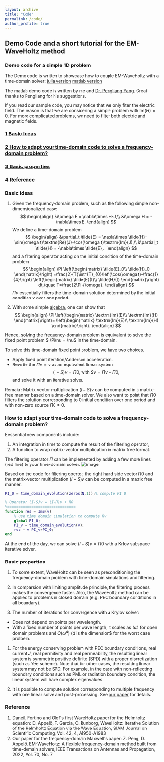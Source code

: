 ```yaml
---
layout: archive
title: "Code"
permalink: /code/
author_profile: true
---
```


## Demo Code and a short tutorial for the EM-WaveHoltz method

### Demo code for a simple 1D problem
The Demo code is written to showcase how to couple EM-WaveHoltz with a time-domain solver:
[julia version](https://zhichaopengmath.github.io/files/WaveHoltz_1D_Demo.zip) [matlab version](https://zhichaopengmath.github.io/files/WaveHoltz_yang.m) 

The matlab demo code is written by me and [Dr. Pengliang Yang](https://yangpl.wordpress.com/). Great thanks to Pengliang for his suggestions.

If you read our sample code, you may notice that we only fiter the electric field. The reason is that we are considering a simple problem with $\textrm{Im}(H)=0$. For more complicated problems, we need to filter both electric and magnetic fields.

### [1 Basic Ideas](#BasicIdeas)

### [2 How to adapt your time-domain code to solve a frequency-domain problem?](#Implementation)

### [3 Basic properties](#Properties)

### [4 Reference](#Reference)

<a name="BasicIdeas"></a>
### Basic ideas
1. Given the frequency-domain problem, such as the following simple non-dimensionalized case:
$$
\begin{align}
&i\omega E = \nabla\times H-J,\\
&i\omega H = -\nabla\times E.
\end{align}
$$
We define a time-domain problem
$$
\begin{align}
&\partial_t \tilde{E} =  \nabla\times \tilde{H}- \sin(\omega t)\textrm{Re}(J)-\cos(\omega t)\textrm{Im}(J),\\
&\partial_t \tilde{H} = -\nabla\times \tilde{E}，
\end{align}
$$
and a filtering operator acting on the initial condition of the time-domain problem
$$
\begin{align}
\Pi \left(\begin{matrix}
	    \tilde{E}_0\\
	    \tilde{H}_0
	     \end{matrix}\right)
=\frac{2}{T}\int^{T}_{0}\left(\cos(\omega t)-\frac{1}{4}\right)
\left(\begin{matrix}
	    \tilde{E}(t)\\
	    \tilde{H}(t)
	\end{matrix}\right)
	dt,\quad T=\frac{2\Pi}{\omega}.
\end{align}
$$
$\Pi\nu$ essentially filters the time-domain solution determined by the initial condition $\nu$ over one period.

1. With some simple [algebra](https://zhichaopengmath.github.io/appendix/waveholtz/waveholtz_algebra.pdf), one can show that
$$
\begin{align}
\Pi \left(\begin{matrix}
	\textrm{Im}(E)\\
	\textrm{Im}(H)
\end{matrix}\right)=
\left(\begin{matrix}
	\textrm{Im}(E)\\
	\textrm{Im}(H)
\end{matrix}\right).
\end{align}
$$

Hence, solving the frequency-domain problem is equivalent to solve the fixed point problem 
$ \Pi\nu = \nu$ in the time-domain. 

To solve this time-domain fixed point problem, we have 
two choices.
- Apply fixed point iteration/Anderson acceleration. 
- Rewrite the $\Pi\nu = \nu$ as an equivalent linear system 
$$ (I-S)\nu = \Pi 0,\;\text{with}\;S\nu = \Pi \nu -\Pi 0,$$
and solve it with an iterative solver.

Remakr: Matrix vector multiplication $(I-S)\nu$ can be computed in a matrix-free manner based on a time-domain solver.
We also  want to point that $\Pi 0$ filters the solution corresponding to $0$ initial condition over one period and with non-zero source $\Pi 0\neq 0$. 

<a name="Implementation"></a>
### How to adapt your time-domain code to solve a frequency-domain problem?
Eessential new components include:
1. An integration in time to compute the result of the filtering operator, 
1. A function to wrap matrix-vector multiplication in matrix free format.

The filtering operator $\Pi$ can be implemented by adding a few more lines (red line) to your time-domain solver.
![image](https://zhichaopengmath.github.io/files/WaveHoltzDemo.png)

Based on the code for filtering opertor, the right hand side vector $\Pi 0$ and the  matrix-vector multiplication $(I-S)\nu$ can be computed in a matrix free manner.
```matlab
PI_0 = time_domain_evolution(zeros(N,1));% compute PI 0

% Operator (I-S)v = (I-Π)v + Π0
%===============================
function res = ImS(v)
    % use time domain simulation to compute Πv
    global PI_0;
    PI_v = time_domain_evolution(v);
    res = v-PI_v+PI_0;
end

```

At the end of the day, we can solve $(I-S)\nu = \Pi 0$ with a Krlov subspace iterative solver.

<a name="Properties"></a>
### Basic properties
1. To some extent, WaveHoltz can be seen as preconditioning the frequency-domain problem with time-domain simulations and filtering.

1. In comparsion with limiting amplitude principle, the filtering process makes the convergence faster. Also, the WaveHoltz method can be applied to problems in closed domain (e.g. PEC boundary conditions in all boundary). 

1. The number of iterations for convergence with a Krylov solver:
- Does not depend on points per wavelength. 
- With a fixed number of points per wave length, it scales as $(\omega)$ for open domain problems and $O(\omega^d)$ ($d$ is the dimension$ for the worst case prolbem.

1. For the energy conserving problem with PEC boundary conditions, real current $J$, real permitivity and real permeability, the resulting linear system is symmetric positive definite (SPD) with a proper discretization (such as Yee scheme). Note that for other cases, the resulting linear system may not be SPD. For example, in the case with non-reflecting boundary conditions such as PML or radiation boundary condition, the linear system will have complex eigenvalues. 

1. It is possible to compute solution corresponding to multiple frequency with one linear solve and post-processing. See [our paper](https://arxiv.org/abs/2103.14789) for details.


<a name="Reference"></a>
### Reference
1. Daneil, Fortino and Olof's first WaveHoltz paper for the Helmholtz equation: D. Appel&ouml;, F. Garcia, O. Runborg,  WaveHoltz: Iterative Solution of the Helmholtz Equation via the Wave Equation, SIAM Journal on Scientific Computing, Vol. 42, 4, A1950-A1983
1. Our paper for the frequency-domain Maxwell's paper: Z. Peng, D. Appel&ouml;, EM-WaveHoltz: A flexible frequency-domain method built from time-domain solvers, IEEE Transactions on Antennas and Propagation, 2022, Vol. 70, No. 7  
